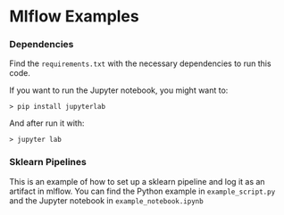 # Mlflow Examples

### Dependencies

Find the `requirements.txt` with the necessary dependencies to run this code.

If you want to run the Jupyter notebook, you might want to:

```
> pip install jupyterlab
```

And after run it with:

```
> jupyter lab
```

### Sklearn Pipelines

This is an example of how to set up a sklearn pipeline and log it as an artifact in mlflow. You can find the Python example in `example_script.py` and the Jupyter notebook in `example_notebook.ipynb`
